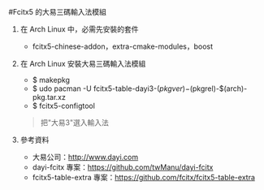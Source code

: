 #Fcitx5 的大易三碼輸入法模組

1. 在 Arch Linux 中，必需先安裝的套件
    - fcitx5-chinese-addon，extra-cmake-modules，boost

2. 在 Arch Linux 安裝大易三碼輸入法模組
    - $ makepkg
    - $ udo pacman -U fcitx5-table-dayi3-$(pkgver)-$(pkgrel)-$(arch)-pkg.tar.xz
    - $ fcitx5-configtool
    > 把"大易3"選入輸入法

3. 參考資料
    - 大易公司：<http://www.dayi.com>
    - dayi-fcitx 專案：<https://github.com/twManu/dayi-fcitx>
    - fcitx5-table-extra 專案：<https://github.com/fcitx/fcitx5-table-extra>
